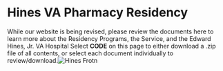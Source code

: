 # Hines VA Pharmacy Residency
While our website is being revised, please review the documents here to learn more about the Residency Programs, the Service, and the Edward Hines, Jr. VA Hospital
Select **CODE** on this page to either download a .zip file of all contents, or select each document individually to review/download.![Hines Frotn](https://user-images.githubusercontent.com/83415190/144442478-ee15bd6a-30ef-4a08-ac87-6d012b1b9c9a.jpg)
